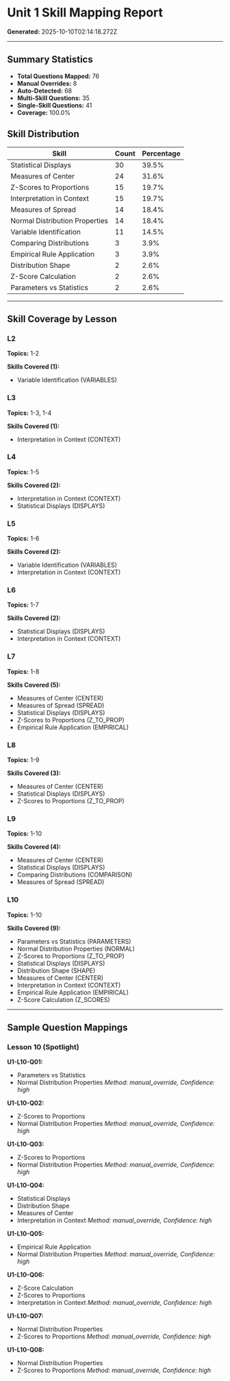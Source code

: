 # Unit 1 Skill Mapping Report

**Generated:** 2025-10-10T02:14:18.272Z

---

## Summary Statistics

- **Total Questions Mapped:** 76
- **Manual Overrides:** 8
- **Auto-Detected:** 68
- **Multi-Skill Questions:** 35
- **Single-Skill Questions:** 41
- **Coverage:** 100.0%

## Skill Distribution

| Skill | Count | Percentage |
|-------|-------|------------|
| Statistical Displays | 30 | 39.5% |
| Measures of Center | 24 | 31.6% |
| Z-Scores to Proportions | 15 | 19.7% |
| Interpretation in Context | 15 | 19.7% |
| Measures of Spread | 14 | 18.4% |
| Normal Distribution Properties | 14 | 18.4% |
| Variable Identification | 11 | 14.5% |
| Comparing Distributions | 3 | 3.9% |
| Empirical Rule Application | 3 | 3.9% |
| Distribution Shape | 2 | 2.6% |
| Z-Score Calculation | 2 | 2.6% |
| Parameters vs Statistics | 2 | 2.6% |

---

## Skill Coverage by Lesson

### L2
**Topics:** 1-2

**Skills Covered (1):**
- Variable Identification (VARIABLES)

### L3
**Topics:** 1-3, 1-4

**Skills Covered (1):**
- Interpretation in Context (CONTEXT)

### L4
**Topics:** 1-5

**Skills Covered (2):**
- Interpretation in Context (CONTEXT)
- Statistical Displays (DISPLAYS)

### L5
**Topics:** 1-6

**Skills Covered (2):**
- Variable Identification (VARIABLES)
- Interpretation in Context (CONTEXT)

### L6
**Topics:** 1-7

**Skills Covered (2):**
- Statistical Displays (DISPLAYS)
- Interpretation in Context (CONTEXT)

### L7
**Topics:** 1-8

**Skills Covered (5):**
- Measures of Center (CENTER)
- Measures of Spread (SPREAD)
- Statistical Displays (DISPLAYS)
- Z-Scores to Proportions (Z_TO_PROP)
- Empirical Rule Application (EMPIRICAL)

### L8
**Topics:** 1-9

**Skills Covered (3):**
- Measures of Center (CENTER)
- Statistical Displays (DISPLAYS)
- Z-Scores to Proportions (Z_TO_PROP)

### L9
**Topics:** 1-10

**Skills Covered (4):**
- Measures of Center (CENTER)
- Statistical Displays (DISPLAYS)
- Comparing Distributions (COMPARISON)
- Measures of Spread (SPREAD)

### L10
**Topics:** 1-10

**Skills Covered (9):**
- Parameters vs Statistics (PARAMETERS)
- Normal Distribution Properties (NORMAL)
- Z-Scores to Proportions (Z_TO_PROP)
- Statistical Displays (DISPLAYS)
- Distribution Shape (SHAPE)
- Measures of Center (CENTER)
- Interpretation in Context (CONTEXT)
- Empirical Rule Application (EMPIRICAL)
- Z-Score Calculation (Z_SCORES)

---

## Sample Question Mappings

### Lesson 10 (Spotlight)

**U1-L10-Q01:**
- Parameters vs Statistics
- Normal Distribution Properties
*Method: manual_override, Confidence: high*

**U1-L10-Q02:**
- Z-Scores to Proportions
- Normal Distribution Properties
*Method: manual_override, Confidence: high*

**U1-L10-Q03:**
- Z-Scores to Proportions
- Normal Distribution Properties
*Method: manual_override, Confidence: high*

**U1-L10-Q04:**
- Statistical Displays
- Distribution Shape
- Measures of Center
- Interpretation in Context
*Method: manual_override, Confidence: high*

**U1-L10-Q05:**
- Empirical Rule Application
- Normal Distribution Properties
*Method: manual_override, Confidence: high*

**U1-L10-Q06:**
- Z-Score Calculation
- Z-Scores to Proportions
- Interpretation in Context
*Method: manual_override, Confidence: high*

**U1-L10-Q07:**
- Normal Distribution Properties
- Z-Scores to Proportions
*Method: manual_override, Confidence: high*

**U1-L10-Q08:**
- Normal Distribution Properties
- Z-Scores to Proportions
*Method: manual_override, Confidence: high*

